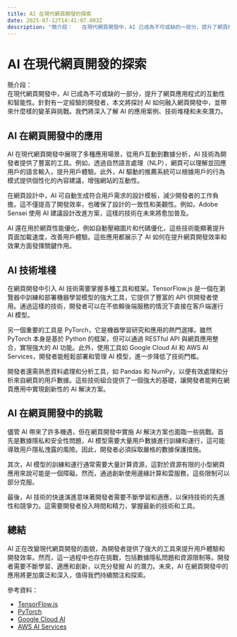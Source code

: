 ```yaml
---
title: AI 在現代網頁開發的探索
date: 2025-07-12T14:41:07.003Z
description: "簡介段：   在現代網頁開發中，AI 已成為不可或缺的一部分，提升了網頁應用程式的互動性和智能性。針對有一定經驗的開發者，本文將探討 AI 如何融入網頁開發中，並帶來什麼樣的變革與挑戰。我們將深入了解 AI 的應用案例、技術堆棧和未來潛力。"
---
```


# AI 在現代網頁開發的探索

簡介段：  
在現代網頁開發中，AI 已成為不可或缺的一部分，提升了網頁應用程式的互動性和智能性。針對有一定經驗的開發者，本文將探討 AI 如何融入網頁開發中，並帶來什麼樣的變革與挑戰。我們將深入了解 AI 的應用案例、技術堆棧和未來潛力。

## AI 在網頁開發中的應用

AI 在現代網頁開發中展現了多種應用場景，從用戶互動到數據分析，AI 技術為開發者提供了豐富的工具。例如，透過自然語言處理（NLP），網頁可以理解並回應用戶的語言輸入，提升用戶體驗。此外，AI 驅動的推薦系統可以根據用戶的行為模式提供個性化的內容建議，增強網站的互動性。

在網頁設計中，AI 可自動生成符合用戶需求的設計模板，減少開發者的工作負擔。這不僅提高了開發效率，也確保了設計的一致性和美觀性。例如，Adobe Sensei 使用 AI 建議設計改進方案，這樣的技術在未來將愈加普及。

AI 還在用於網頁性能優化，例如自動壓縮圖片和代碼優化，這些技術能顯著提升頁面加載速度，改善用戶體驗。這些應用都展示了 AI 如何在提升網頁開發效率和效果方面發揮關鍵作用。

## AI 技術堆棧

在網頁開發中引入 AI 技術需要掌握多種工具和框架。TensorFlow.js 是一個在瀏覽器中訓練和部署機器學習模型的強大工具，它提供了豐富的 API 供開發者使用。通過這樣的技術，開發者可以在不依賴後端服務的情況下直接在客戶端運行 AI 模型。

另一個重要的工具是 PyTorch，它是機器學習研究和應用的熱門選擇。雖然 PyTorch 本身是基於 Python 的框架，但可以通過 RESTful API 與網頁應用整合，實現強大的 AI 功能。此外，使用工具如 Google Cloud AI 和 AWS AI Services，開發者能輕鬆部署和管理 AI 模型，進一步降低了技術門檻。

開發者還需熟悉資料處理和分析工具，如 Pandas 和 NumPy，以便有效處理和分析來自網頁的用戶數據。這些技術組合提供了一個強大的基礎，讓開發者能夠在網頁應用中實現創新性的 AI 解決方案。

## AI 在網頁開發中的挑戰

儘管 AI 帶來了許多機遇，但在網頁開發中實施 AI 解決方案也面臨一些挑戰。首先是數據隱私和安全性問題，AI 模型需要大量用戶數據進行訓練和運行，這可能導致用戶隱私洩露的風險。因此，開發者必須採取嚴格的數據保護措施。

其次，AI 模型的訓練和運行通常需要大量計算資源，這對於資源有限的小型網頁應用來說可能是一個障礙。然而，通過創新使用邊緣計算和雲服務，這些限制可以部分克服。

最後，AI 技術的快速演進意味著開發者需要不斷學習和適應，以保持技術的先進性和競爭力。這需要開發者投入時間和精力，掌握最新的技術和工具。

## 總結

AI 正在改變現代網頁開發的面貌，為開發者提供了強大的工具來提升用戶體驗和開發效率。然而，這一過程中也存在挑戰，包括數據隱私問題和資源限制等。開發者需要不斷學習、適應和創新，以充分發掘 AI 的潛力。未來，AI 在網頁開發中的應用將更加廣泛和深入，值得我們持續關注和探索。  

參考資料：
- [TensorFlow.js](https://www.tensorflow.org/js)
- [PyTorch](https://pytorch.org/)
- [Google Cloud AI](https://cloud.google.com/products/ai)
- [AWS AI Services](https://aws.amazon.com/machine-learning/)